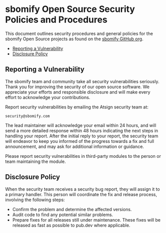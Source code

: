 # sbomify Open Source Security Policies and Procedures

This document outlines security procedures and general policies for the
sbomify Open Source projects as found on the
[sbomify GitHub org](https://github.com/sbomify).

* [Reporting a Vulnerability](#reporting-a-vulnerability)
* [Disclosure Policy](#disclosure-policy)

## Reporting a Vulnerability

The sbomify team and community take all security vulnerabilities
seriously. Thank you for improving the security of our open source
software. We appreciate your efforts and responsible disclosure and will
make every effort to acknowledge your contributions.

Report security vulnerabilities by emailing the Atsign security team at:

    security@sbomify.com

The lead maintainer will acknowledge your email within 24 hours, and will
send a more detailed response within 48 hours indicating the next steps in
handling your report. After the initial reply to your report, the security
team will endeavor to keep you informed of the progress towards a fix and
full announcement, and may ask for additional information or guidance.

Please report security vulnerabilities in third-party modules to the person
or team maintaining the module.

## Disclosure Policy

When the security team receives a security bug report, they will assign it
to a primary handler. This person will coordinate the fix and release
process, involving the following steps:

* Confirm the problem and determine the affected versions.
* Audit code to find any potential similar problems.
* Prepare fixes for all releases still under maintenance. These fixes
  will be released as fast as possible to pub.dev where applicable.
